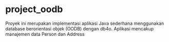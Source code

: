 # project_oodb
Proyek ini merupakan implementasi aplikasi Java sederhana menggunakan database berorientasi objek (OODB) dengan db4o. Aplikasi mencakup manajemen data Person dan Address
